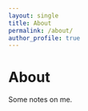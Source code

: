 ```yaml
---
layout: single
title: About
permalink: /about/
author_profile: true
---
```


# About

Some notes on me.

